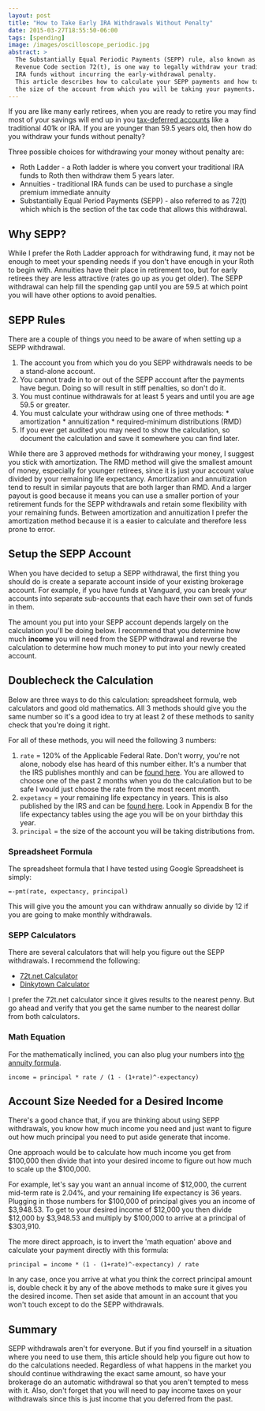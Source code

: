 ```yaml
---
layout: post
title: "How to Take Early IRA Withdrawals Without Penalty"
date: 2015-03-27T18:55:50-06:00
tags: [spending]
image: /images/oscilloscope_periodic.jpg
abstract: >
  The Substantially Equal Periodic Payments (SEPP) rule, also known as Internal
  Revenue Code section 72(t), is one way to legally withdraw your traditional
  IRA funds without incurring the early-withdrawal penalty.
  This article describes how to calculate your SEPP payments and how to determine
  the size of the account from which you will be taking your payments.
---
```


If you are like many early retirees, when you are ready to retire you may find most
of your savings will end up in you [tax-deferred accounts](http://www.investopedia.com/terms/d/deferredaccount.asp)
like a traditional 401k or IRA.  If you are younger than 59.5 years old,
 then how do you withdraw your funds without penalty?

Three possible choices for withdrawing your money without penalty are:

  * Roth Ladder - a Roth ladder is where you convert your traditional IRA
  funds to Roth then withdraw them 5 years later.
  * Annuities - traditional IRA funds can be used to purchase a single premium
  immediate annuity
  * Substantially Equal Period Payments (SEPP) - also referred to as 72(t) which
  which is the section of the tax code that allows this withdrawal.


## Why SEPP?

While I prefer the Roth Ladder approach for withdrawing fund, it may not be enough
to meet your spending needs if you don't have enough in your Roth to begin with.
Annuities have their place in retirement too, but for early retirees they are
less attractive (rates go up as you get older).  The SEPP withdrawal can help
fill the spending gap until you are 59.5 at which point you will have other
options to avoid penalties.

## SEPP Rules

There are a couple of things you need to be aware of when setting up a SEPP
withdrawal.

  1. The account you from which you do you SEPP withdrawals needs to be a stand-alone
  account.
  1. You cannot trade in to or out of the SEPP account after the payments have begun.
  Doing so will result in stiff penalties, so don't do it.
  1. You must continue withdrawals for at least 5 years and until you are age
  59.5 or greater.
  1. You must calculate your withdraw using one of three methods:
    * amortization
    * annuitization
    * required-minimum distributions (RMD)
  1. If you ever get audited you may need to show the calculation, so document
  the calculation and save it somewhere you can find later.

While there are 3 approved methods for withdrawing your money, I suggest you stick
with amortization.  The RMD method will give the smallest amount of money, especially
for younger retirees, since it is just your account value divided by your remaining
life expectancy. Amortization and annuitization tend to result in similar payouts
that are both larger than RMD.  And a larger payout is good because it means you can
use a smaller portion of your retirement funds for the SEPP withdrawals and retain some
flexibility with your remaining funds.  Between amortization and annuitization
I prefer the amortization method because it is a easier to calculate and
therefore less prone to error.

## Setup the SEPP Account

When you have decided to setup a SEPP withdrawal, the first thing you should do
is create a separate account inside of your existing brokerage account.  For example,
if you have funds at Vanguard, you can break your accounts into separate sub-accounts
that each have their own set of funds in them.

The amount you put into your SEPP account depends largely on the calculation
you'll be doing below.  I recommend that you determine how much **income** you
will need from the SEPP withdrawal and reverse the calculation to determine how much
money to put into your newly created account.

## Doublecheck the Calculation

Below are three ways to do this calculation: spreadsheet formula, web calculators
and good old mathematics. All 3 methods should give you the same number so it's
a good idea to try at least 2 of these methods to sanity check that you're doing
it right.

For all of these methods, you will need the following 3 numbers:

  1. `rate` = 120% of the Applicable Federal Rate.  Don't worry, you're not alone,
  nobody else has heard of this number either.  It's a number that the IRS
  publishes monthly and can be
  [found here](http://apps.irs.gov/app/picklist/list/federalRates.html).
  You are allowed to choose one of the past 2 months when you do the calculation
  but to be safe I would just choose the rate from the most recent month.
  1. `expetancy` = your remaining life expectancy in years.  This is also published
  by the IRS and can be [found here](http://www.irs.gov/pub/irs-pdf/p590b.pdf).
  Look in Appendix B for the life expectancy tables using the age you will be on
  your birthday this year.
  1. `principal` = the size of the account you will be taking distributions from.

### Spreadsheet Formula

The spreadsheet formula that I have tested using Google Spreadsheet is simply:

```
=-pmt(rate, expectancy, principal)
```

This will give you the amount you can withdraw annually so divide by 12 if you
are going to make monthly withdrawals.

### SEPP Calculators

There are several calculators that will help you figure out the SEPP withdrawals.
I recommend the following:

  * [72t.net Calculator](http://72t.net/72t/Calculator/Distributions)
  * [Dinkytown Calculator](http://www.dinkytown.net/java/Retire72T.html)

I prefer the 72t.net calculator since it gives results to the nearest penny.
But go ahead and verify that you get the same number to the nearest dollar from
both calculators.

### Math Equation

For the mathematically inclined, you can also plug your numbers into
[the annuity formula](https://en.wikipedia.org/wiki/Amortization_calculator#The_formula).

```
income = principal * rate / (1 - (1+rate)^-expectancy)
```

## Account Size Needed for a Desired Income

There's a good chance that, if you are thinking about using SEPP withdrawals, you
know how much income you need and just want to figure out how much principal you
need to put aside generate that income.

One approach would be to calculate how much income you get from $100,000 then
divide that into your desired income to figure out how much to scale up the $100,000.

For example, let's say you want an annual income of $12,000,
the current mid-term rate is 2.04%, and your remaining life expectancy is 36 years.
Plugging in those numbers for $100,000 of principal gives you an income of $3,948.53.
To get to your desired income of $12,000 you then divide $12,000 by $3,948.53 and
multiply by $100,000 to arrive at a principal of $303,910.

The more direct approach, is to invert the 'math equation' above and calculate
your payment directly with this formula:

```
principal = income * (1 - (1+rate)^-expectancy) / rate
```

In any case, once you arrive at what you think the correct principal amount is,
double check it by any of the above methods to make sure it gives you the desired
income.  Then set aside that amount in an account that you won't touch except to
do the SEPP withdrawals.

## Summary

SEPP withdrawals aren't for everyone.  But if you find yourself in a situation
where you need to use them, this article should help you figure out how to do the
calculations needed. Regardless of what happens in the market you should
continue withdrawing the exact same amount, so have your brokerage do
an automatic withdrawal so that you aren't tempted to mess with it.
Also, don't forget that you will need to pay income taxes on your withdrawals
since this is just income that you deferred from the past.

